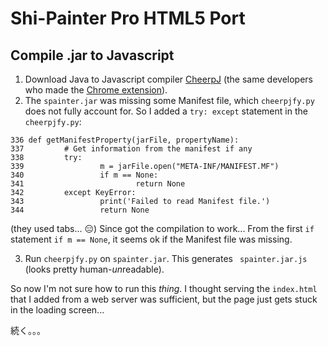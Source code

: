 # Shi-Painter Pro HTML5 Port

## Compile .jar to Javascript
1. Download Java to Javascript compiler [CheerpJ](https://leaningtech.com/cheerpj/) (the same developers who made the [Chrome extension](https://chrome.google.com/webstore/detail/cheerpj-applet-runner/bbmolahhldcbngedljfadjlognfaaein/related)).
2. The `spainter.jar` was missing some Manifest file, which `cheerpjfy.py` does not fully account for. So I added a `try: except` statement in the `cheerpjfy.py`:
```
336 def getManifestProperty(jarFile, propertyName):
337         # Get information from the manifest if any
338         try:
339                 m = jarFile.open("META-INF/MANIFEST.MF")
340                 if m == None:
341                         return None
342         except KeyError:
343                 print('Failed to read Manifest file.')
344                 return None
```

(they used tabs... 😑)
Since got the compilation to work... From the first `if` statement `if m == None`, it seems ok if the Manifest file was missing.

3. Run `cheerpjfy.py` on `spainter.jar`. This generates ` spainter.jar.js` (looks pretty human-*un*readable).

So now I'm not sure how to run this *thing*. I thought serving the `index.html` that I added from a web server was sufficient, but the page just gets stuck in the loading screen...

続く。。。
